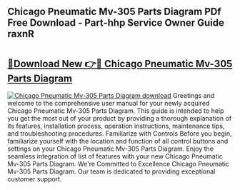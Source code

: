 ## Chicago Pneumatic Mv-305 Parts Diagram PDf Free Download - Part-hhp Service Owner Guide raxnR

# <h2><a href="http://dfjgust.blite.top/?on=Chicago+Pneumatic+Mv-305+Parts+Diagram">🔗Download New 👉🔴 Chicago Pneumatic Mv-305 Parts Diagram</a></h2>

[![Chicago Pneumatic Mv-305 Parts Diagram download](https://i.imgur.com/lujVjoI.png)](http://dfjgust.blite.top/?on=Chicago+Pneumatic+Mv-305+Parts+Diagram)
Greetings and welcome to the comprehensive user manual for your newly acquired Chicago Pneumatic Mv-305 Parts Diagram. This guide is intended to help you get the most out of your product by providing a thorough explanation of its features, installation process, operation instructions, maintenance tips, and troubleshooting procedures. Familiarize with Controls Before you begin, familiarize yourself with the location and function of all control buttons and settings on your Chicago Pneumatic Mv-305 Parts Diagram. Enjoy the seamless integration of list of features with your new Chicago Pneumatic Mv-305 Parts Diagram. We're Committed to Excellence Chicago Pneumatic Mv-305 Parts Diagram. Our team is dedicated to providing exceptional customer support.
